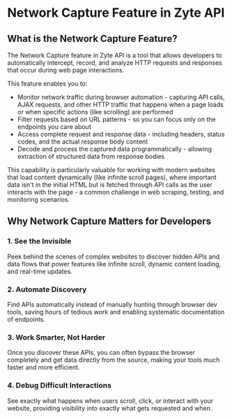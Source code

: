 # Network Capture Feature in Zyte API

## What is the Network Capture Feature?

The Network Capture feature in Zyte API is a tool that allows developers to automatically intercept, record, and analyze HTTP requests and responses that occur during web page interactions. 

This feature enables you to:

- Monitor network traffic during browser automation - capturing API calls, AJAX requests, and other HTTP traffic that happens when a page loads or when specific actions (like scrolling) are performed
- Filter requests based on URL patterns - so you can focus only on the endpoints you care about
- Access complete request and response data - including headers, status codes, and the actual response body content 
- Decode and process the captured data programmatically - allowing extraction of structured data from response bodies

This capability is particularly valuable for working with modern websites that load content dynamically (like infinite scroll pages), where important data isn't in the initial HTML but is fetched through API calls as the user interacts with the page - a common challenge in web scraping, testing, and monitoring scenarios.

## Why Network Capture Matters for Developers

### 1. See the Invisible
Peek behind the scenes of complex websites to discover hidden APIs and data flows that power features like infinite scroll, dynamic content loading, and real-time updates.

### 2. Automate Discovery
Find APIs automatically instead of manually hunting through browser dev tools, saving hours of tedious work and enabling systematic documentation of endpoints.

### 3. Work Smarter, Not Harder
Once you discover these APIs, you can often bypass the browser completely and get data directly from the source, making your tools much faster and more efficient.

### 4. Debug Difficult Interactions
See exactly what happens when users scroll, click, or interact with your website, providing visibility into exactly what gets requested and when.



